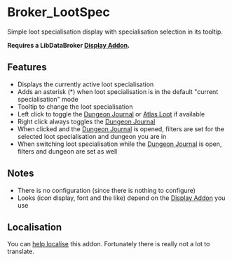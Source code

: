 Broker\_LootSpec
================

Simple loot specialisation display with specialisation selection in its
tooltip.

**Requires a LibDataBroker [Display Addon][].**

Features
--------

- Displays the currently active loot specialisation
- Adds an asterisk (\*) when loot specialisation is in the default
  "current specialisation" mode
- Tooltip to change the loot specialisation
- Left click to toggle the [Dungeon Journal][] or [Atlas Loot][] if
  available
- Right click always toggles the [Dungeon Journal][]
- When clicked and the [Dungeon Journal][] is opened, filters are set
  for the selected loot specialisation and dungeon you are in
- When switching loot specialisation while the [Dungeon Journal][] is
  open, filters and dungeon are set as well

Notes
-----
- There is no configuration (since there is nothing to configure)
- Looks (icon display, font and the like) depend on the
  [Display Addon][] you use

Localisation
------------

You can [help localise][] this addon. Fortunately there is really not a
lot to translate.

[help localise]: http://www.wowace.com/addons/broker_lootspec/localization/
[Display Addon]: https://github.com/tekkub/libdatabroker-1-1/wiki/addons-using-ldb
[Atlas Loot]: http://www.curse.com/addons/wow/atlasloot-enhanced
[Dungeon Journal]: http://www.wowpedia.org/Dungeon_Journal
